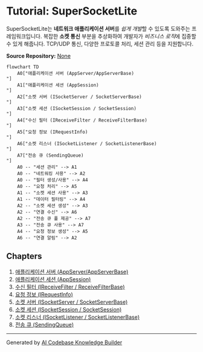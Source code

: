 # Tutorial: SuperSocketLite

SuperSocketLite는 **네트워크 애플리케이션 서버**를 *쉽게 개발*할 수 있도록 도와주는 프레임워크입니다.
복잡한 **소켓 통신** 부분을 추상화하여 개발자가 *비즈니스 로직*에 집중할 수 있게 해줍니다.
TCP/UDP 통신, 다양한 프로토콜 처리, 세션 관리 등을 지원합니다.


**Source Repository:** [None](None)

```mermaid
flowchart TD
    A0["애플리케이션 서버 (AppServer/AppServerBase)
"]
    A1["애플리케이션 세션 (AppSession)
"]
    A2["소켓 서버 (ISocketServer / SocketServerBase)
"]
    A3["소켓 세션 (ISocketSession / SocketSession)
"]
    A4["수신 필터 (IReceiveFilter / ReceiveFilterBase)
"]
    A5["요청 정보 (IRequestInfo)
"]
    A6["소켓 리스너 (ISocketListener / SocketListenerBase)
"]
    A7["전송 큐 (SendingQueue)
"]
    A0 -- "세션 관리" --> A1
    A0 -- "네트워킹 사용" --> A2
    A0 -- "필터 생성/사용" --> A4
    A0 -- "요청 처리" --> A5
    A1 -- "소켓 세션 사용" --> A3
    A1 -- "데이터 필터링" --> A4
    A2 -- "소켓 세션 생성" --> A3
    A2 -- "연결 수신" --> A6
    A2 -- "전송 큐 풀 제공" --> A7
    A3 -- "전송 큐 사용" --> A7
    A4 -- "요청 정보 생성" --> A5
    A6 -- "연결 알림" --> A2
```

## Chapters

1. [애플리케이션 서버 (AppServer/AppServerBase)
](01_애플리케이션_서버__appserver_appserverbase__.md)
2. [애플리케이션 세션 (AppSession)
](02_애플리케이션_세션__appsession__.md)
3. [수신 필터 (IReceiveFilter / ReceiveFilterBase)
](03_수신_필터__ireceivefilter___receivefilterbase__.md)
4. [요청 정보 (IRequestInfo)
](04_요청_정보__irequestinfo__.md)
5. [소켓 서버 (ISocketServer / SocketServerBase)
](05_소켓_서버__isocketserver___socketserverbase__.md)
6. [소켓 세션 (ISocketSession / SocketSession)
](06_소켓_세션__isocketsession___socketsession__.md)
7. [소켓 리스너 (ISocketListener / SocketListenerBase)
](07_소켓_리스너__isocketlistener___socketlistenerbase__.md)
8. [전송 큐 (SendingQueue)
](08_전송_큐__sendingqueue__.md)


---

Generated by [AI Codebase Knowledge Builder](https://github.com/The-Pocket/Tutorial-Codebase-Knowledge)